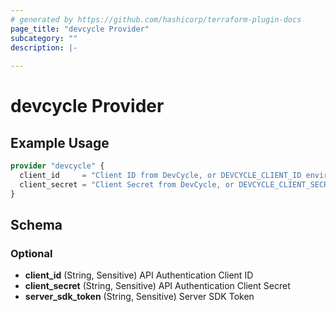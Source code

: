 ```yaml
---
# generated by https://github.com/hashicorp/terraform-plugin-docs
page_title: "devcycle Provider"
subcategory: ""
description: |-
  
---
```


# devcycle Provider



## Example Usage

```terraform
provider "devcycle" {
  client_id     = "Client ID from DevCycle, or DEVCYCLE_CLIENT_ID environment variable"
  client_secret = "Client Secret from DevCycle, or DEVCYCLE_CLIENT_SECRET environment variable"
}
```

<!-- schema generated by tfplugindocs -->
## Schema

### Optional

- **client_id** (String, Sensitive) API Authentication Client ID
- **client_secret** (String, Sensitive) API Authentication Client Secret
- **server_sdk_token** (String, Sensitive) Server SDK Token
